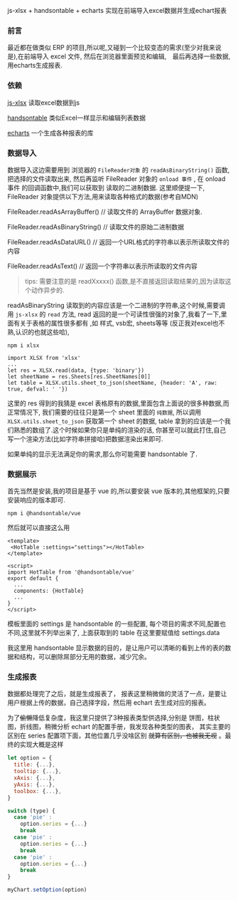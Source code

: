 js-xlsx + handsontable + echarts 实现在前端导入excel数据并生成echart报表
### 前言
最近都在做类似 ERP 的项目,所以呢,又碰到一个比较变态的需求(至少对我来说是),在前端导入 excel 文件,
然后在浏览器里面预览和编辑,　最后再选择一些数据,用echarts生成报表.

### 依赖

[js-xlsx](https://github.com/SheetJS/js-xlsx) 读取excel数据到js

[handsontable](https://github.com/handsontable/handsontable) 类似Excel一样显示和编辑列表数据

[echarts](https://github.com/apache/incubator-echarts) 一个生成各种报表的库


### 数据导入

数据导入这边需要用到 浏览器的 `FileReader对象` 的 `readAsBinaryString()` 函数, 把选择的文件读取出来,
然后再监听 FileReader 对象的 `onload 事件` , 在 onload 事件 的回调函数中,我们可以获取到 读取的二进制数据.
这里顺便提一下, FileReader 对象提供以下方法,用来读取各种格式的数据(参考自MDN)

FileReader.readAsArrayBuffer()  // 读取文件的 ArrayBuffer 数据对象.

FileReader.readAsBinaryString() // 读取文件的原始二进制数据

FileReader.readAsDataURL()      // 返回一个URL格式的字符串以表示所读取文件的内容

FileReader.readAsText()         // 返回一个字符串以表示所读取的文件内容


> tips: 需要注意的是 readXxxxx() 函数,是不直接返回读取结果的,因为读取这个动作异步的.

readAsBinaryString 读取到的内容应该是一个二进制的字符串,这个时候,需要调用 `js-xlsx`
的 `read` 方法, read 返回的是一个可读性很强的对象了,我看了一下,里面有关于表格的属性很多都有
,如 样式, vsb宏, sheets等等 (反正我对excel也不熟,认识的也就这些哈),

```
npm i xlsx
```

```
import XLSX from 'xlsx'
...
let res = XLSX.read(data, {type: 'binary'})
let sheetName = res.Sheets[res.SheetNames[0]]
let table = XLSX.utils.sheet_to_json(sheetName, {header: 'A', raw: true, defval: ' '})
```

这里的 res 得到的我猜是 excel 表格原有的数据,里面包含上面说的很多种数据,而正常情况下,
我们需要的往往只是第一个 sheet 里面的 `纯数据`, 所以调用 `XLSX.utils.sheet_to_json`
获取第一个 sheet 的数据, table 拿到的应该是一个我们熟悉的数组了.这个时候如果你只是单纯的渲染的话,
你甚至可以就此打住,自己写一个渲染方法(比如字符串拼接哈)把数据渲染出来即可.

如果单纯的显示无法满足你的需求,那么你可能需要 handsontable 了.

### 数据展示

首先当然是安装,我的项目是基于 vue 的,所以要安装 vue 版本的,其他框架的,只要安装响应的版本即可.
```
npm i @handsontable/vue
```
然后就可以直接这么用
```
<template>
 <HotTable :settings="settings"></HotTable>
</template>

<script>
import HotTable from '@handsontable/vue'
export default {
  ...
  components: {HotTable}
  ...
}
</script>
```

模板里面的 settings 是 handsontable 的一些配置, 每个项目的需求不同,配置也不同,这里就不列举出来了, 上面获取到的 table 在这里要赋值给 settings.data  

我这里用 handsontable 显示数据的目的，是让用户可以清晰的看到上传的表的数据和结构，可以删除屌部分无用的数据，减少冗余。

### 生成报表

数据都处理完了之后，就是生成报表了， 报表这里稍微做的灵活了一点，是要让用户根据上传的数据，自己选择字段，然后用 echart 去生成对应的报表。

为了<del>偷懒</del>降低复杂度，我这里只提供了3种报表类型供选择,分别是 饼图，柱状图，折线图，稍微分析 echart 的配置手册，我发现各种类型的图表，
其实主要的区别在 series 配置项下面，其他位置几乎没啥区别  <del>就算有区别，也被我无视</del> 。最终的实现大概是这样
```javascript
let option = {
  title: {...},
  tooltip: {...},
  xAxis: {...},
  yAxis: {...},
  toolbox: {...},
}

switch (type) {
  case 'pie' : 
    option.series = {...}
    break
  case 'pie' : 
    option.series = {...}
    break
  case 'pie' : 
    option.series = {...}
    break
}

myChart.setOption(option)
```
